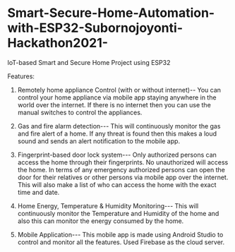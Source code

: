 # Smart-Secure-Home-Automation-with-ESP32-Subornojoyonti-Hackathon2021-

IoT-based Smart and Secure Home Project using ESP32

Features:
1. Remotely home appliance Control (with or without internet)--
You can control your home appliance via mobile app staying anywhere in the world over the internet. If there is no internet then you can use the manual switches to control the appliances.
   
2. Gas and fire alarm detection---
 This will continuously monitor the gas and fire alert of a home. If any threat is found then this makes a loud sound and sends an alert notification to the mobile app.

3. Fingerprint-based door lock system---
Only authorized persons can access the home through their fingerprints. No unauthorized will access the home. In terms of any emergency authorized persons can open the door for their relatives or other persons via mobile app over the internet. This will also make a list of who can access the home with the exact time and date.

4. Home Energy, Temperature & Humidity Monitoring---
This will continuously monitor the Temperature and Humidity of the home and also this can monitor the energy consumed by the home.

5. Mobile Application---
This mobile app is made using Android Studio to control and monitor all the features. Used Firebase as the cloud server.

